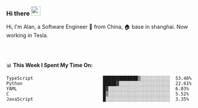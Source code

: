### Hi there <img src="https://media.giphy.com/media/hvRJCLFzcasrR4ia7z/giphy.gif" width="25px">

<!-- ![visitors](https://visitor-badge.glitch.me/badge?page_id=dislfyer.dislfyer) -->

Hi, I'm Alan, a Software Engineer 🚀 from China, 🏠 base in shanghai. Now working in Tesla.

<br/>
<br/>

📊 **This Week I Spent My Time On:**


<!--START_SECTION:waka-->

```text
TypeScript                          █████████████▒░░░░░░░░░░░  53.46%
Python                              █████▓░░░░░░░░░░░░░░░░░░░  22.61%
YAML                                █▓░░░░░░░░░░░░░░░░░░░░░░░  6.03%
C                                   █▒░░░░░░░░░░░░░░░░░░░░░░░  5.52%
JavaScript                          █░░░░░░░░░░░░░░░░░░░░░░░░  3.35%
```

<!--END_SECTION:waka-->

<!--
**About Me:**
 -->
